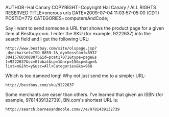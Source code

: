 AUTHOR=Hal Canary
COPYRIGHT=Copyright Hal Canary / ALL RIGHTS RESERVED
TITLE=onerous urls
DATE=2009-07-04 11:03:57-05:00 (CDT)
POSTID=772
CATEGORIES=computersAndCode;

Say I want to send someone a URL that shows the product page for a given item at Bestbuy.com. I enter the SKU (for example, 9222637) into the search field and I get the following URL:

    http://www.bestbuy.com/site/olspage.jsp?
    _dyncharset=ISO-8859-1&_dynSessConf=8937
    304157603088075&id=pcat17071&type=page&s
    t=9222637&sc=Global&cp=1&nrp=15&sp=&qp=&
    list=n&iht=y&usc=All+Categories&ks=960

Which is too damned long! Why not just send me to a simpler URL:

    http://bestbuy.com/sku/9222637

Some merchants are easer than others. I've learned that given an ISBN (for example, 9781439132739), BN.com's shortest URL is:

    http://search.barnesandnoble.com///e/9781439132739
